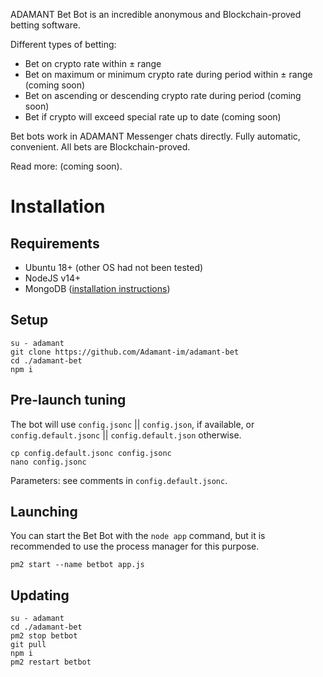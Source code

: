 ADAMANT Bet Bot is an incredible anonymous and Blockchain-proved betting software.

Different types of betting:

* Bet on crypto rate within ± range
* Bet on maximum or minimum crypto rate during period within ± range (coming soon)
* Bet on ascending or descending crypto rate during period (coming soon)
* Bet if crypto will exceed special rate up to date (coming soon)

Bet bots work in ADAMANT Messenger chats directly. Fully automatic, convenient. All bets are Blockchain-proved.

Read more: (coming soon).

# Installation

## Requirements

* Ubuntu 18+ (other OS had not been tested)
* NodeJS v14+
* MongoDB ([installation instructions](https://docs.mongodb.com/manual/tutorial/install-mongodb-on-ubuntu/))

## Setup

```
su - adamant
git clone https://github.com/Adamant-im/adamant-bet
cd ./adamant-bet
npm i
```

## Pre-launch tuning

The bot will use `config.jsonc` || `config.json`, if available, or `config.default.jsonc` || `config.default.json` otherwise.

```
cp config.default.jsonc config.jsonc
nano config.jsonc
```

Parameters: see comments in `config.default.jsonc`.

## Launching

You can start the Bet Bot with the `node app` command, but it is recommended to use the process manager for this purpose.

```
pm2 start --name betbot app.js 
```

## Updating

```
su - adamant
cd ./adamant-bet
pm2 stop betbot
git pull
npm i
pm2 restart betbot
```

